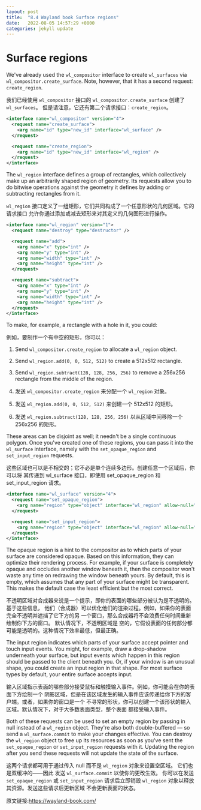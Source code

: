 ```yaml
---
layout: post
title:  "8.4 Wayland book Surface regions"
date:   2022-08-05 14:57:29 +0800
categories: jekyll update
---
```

# Surface regions

We've already used the `wl_compositor` interface to create `wl_surfaces` via
`wl_compositor.create_surface`. Note, however, that it has a second request:
`create_region`.

我们已经使用 `wl_compositor` 接口的 `wl_compositor.create_surface` 创建了 `wl_surfaces`。
但是请注意，它还有第二个请求接口：`create_region`。

```xml
<interface name="wl_compositor" version="4">
  <request name="create_surface">
    <arg name="id" type="new_id" interface="wl_surface" />
  </request>

  <request name="create_region">
    <arg name="id" type="new_id" interface="wl_region" />
  </request>
</interface>
```

The `wl_region` interface defines a group of rectangles, which collectively make
up an arbitrarily shaped region of geometry. Its requests allow you to do
bitwise operations against the geometry it defines by adding or subtracting
rectangles from it.

`wl_region` 接口定义了一组矩形，它们共同构成了一个任意形状的几何区域。它的请求接口
允许你通过添加或减去矩形来对其定义的几何图形进行操作。

```xml
<interface name="wl_region" version="1">
  <request name="destroy" type="destructor" />

  <request name="add">
    <arg name="x" type="int" />
    <arg name="y" type="int" />
    <arg name="width" type="int" />
    <arg name="height" type="int" />
  </request>

  <request name="subtract">
    <arg name="x" type="int" />
    <arg name="y" type="int" />
    <arg name="width" type="int" />
    <arg name="height" type="int" />
  </request>
</interface>
```

To make, for example, a rectangle with a hole in it, you could:

例如，要制作一个有中空的矩形，你可以：

1. Send `wl_compositor.create_region` to allocate a `wl_region` object.
2. Send `wl_region.add(0, 0, 512, 512)` to create a 512x512 rectangle.
3. Send `wl_region.subtract(128, 128, 256, 256)` to remove a 256x256 rectangle
   from the middle of the region.
   
1. 发送 `wl_compositor.create_region` 来分配一个 `wl_region` 对象。
2. 发送 `wl_region.add(0, 0, 512, 512)` 来创建一个 512x512 的矩形。
3. 发送 `wl_region.subtract(128, 128, 256, 256)` 以从区域中间移除一个 256x256 的矩形。

These areas can be disjoint as well; it needn't be a single continuous polygon.
Once you've created one of these regions, you can pass it into the `wl_surface`
interface, namely with the `set_opaque_region` and `set_input_region` requests.

这些区域也可以是不相交的；它不必是单个连续多边形。创建任意一个区域后，你可以将
其传递到 wl_surface 接口，即使用 set_opaque_region 和 set_input_region 请求。

```xml
<interface name="wl_surface" version="4">
  <request name="set_opaque_region">
    <arg name="region" type="object" interface="wl_region" allow-null="true" />
  </request>

  <request name="set_input_region">
    <arg name="region" type="object" interface="wl_region" allow-null="true" />
  </request>
</interface>
```

The opaque region is a hint to the compositor as to which parts of your surface
are considered opaque. Based on this information, they can optimize their
rendering process. For example, if your surface is completely opaque and
occludes another window beneath it, then the compositor won't waste any time on
redrawing the window beneath yours. By default, this is empty, which assumes
that any part of your surface might be transparent. This makes the default case
the least efficient but the most correct.

不透明区域对合成器来说是一个提示，即你的表面的哪些部分被认为是不透明的。基于这些信息，
他们（合成器）可以优化他们的渲染过程。例如，如果你的表面完全不透明并遮挡了它下方的另
一个窗口，那么合成器将不会浪费任何时间重新绘制你下方的窗口。 默认情况下，不透明区域是
空的，它假设表面的任何部分都可能是透明的。这种情况下效率最低，但最正确。

The input region indicates which parts of your surface accept pointer and touch
input events. You might, for example, draw a drop-shadow underneath your
surface, but input events which happen in this region should be passed to the
client beneath you. Or, if your window is an unusual shape, you could create an
input region in that shape. For most surface types by default, your entire
surface accepts input.

输入区域指示表面的哪些部分接受鼠标和触摸输入事件。例如，你可能会在你的表面下方绘制一个
阴影区域，但是在该区域发生的输入事件应该传递给你下方的客户端。或者，如果你的窗口是一个
不寻常的形状，你可以创建一个该形状的输入区域。默认情况下，对于大多数表面类型，整个表面
都接受输入事件。

Both of these requests can be used to set an empty region by passing in null
instead of a `wl_region` object. They're also both double-buffered &mdash; so 
send a `wl_surface.commit` to make your changes effective. You can destroy the
`wl_region` object to free up its resources as soon as you've sent the
`set_opaque_region` or `set_input_region` requests with it. Updating the region
after you send these requests will not update the state of the surface.

这两个请求都可用于通过传入 null 而不是 `wl_region` 对象来设置空区域。 它们也是双缓冲的——因此
发送 `wl_surface.commit` 以使你的更改生效。 你可以在发送 `set_opaque_region` 或
`set_input_region` 请求后立即销毁 `wl_region` 对象以释放其资源。发送这些请求后更新区域
不会更新表面的状态。

原文链接:https://wayland-book.com/
